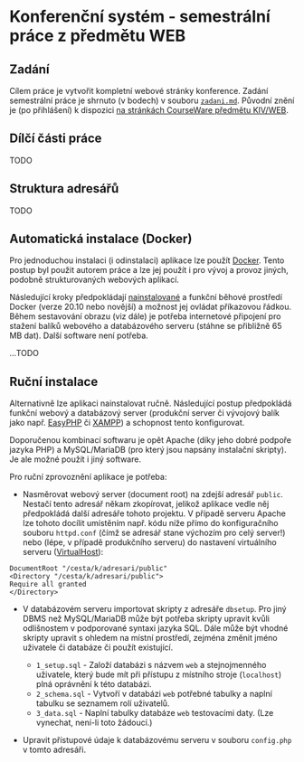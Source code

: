 # Konferenční systém - semestrální práce z předmětu WEB
## Zadání
Cílem práce je vytvořit kompletní webové stránky konference.
Zadání semestrální práce je shrnuto (v bodech)
v souboru [`zadani.md`](zadani.md). Původní znění je (po přihlášení) k dispozici
[na stránkách CourseWare předmětu KIV/WEB](https://courseware.zcu.cz/portal/studium/courseware/kiv/web/samostatna-prace/index.html).

## Dílčí části práce
TODO

## Struktura adresářů
TODO

## Automatická instalace (Docker)
Pro jednoduchou instalaci (i odinstalaci)
aplikace lze použít [Docker](https://www.docker.com/).
Tento postup byl použit autorem práce a lze jej použít i pro vývoj a provoz
jiných, podobně strukturovaných webových aplikací.

Následující kroky předpokládají
[nainstalované](https://docs.docker.com/engine/install/)
a funkční běhové prostředí Docker (verze 20.10 nebo novější)
a možnost jej ovládat příkazovou řádkou.
Během sestavování obrazu (viz dále) je potřeba internetové připojení
pro stažení balíků webového a databázového serveru
(stáhne se přibližně 65 MB dat).
Další software není potřeba.

...TODO

## Ruční instalace
Alternativně lze aplikaci nainstalovat ručně.
Následující postup předpokládá
funkční webový a databázový server (produkční server či
vývojový balík jako např. [EasyPHP](https://www.easyphp.org/)
či [XAMPP](https://www.apachefriends.org/))
a schopnost tento konfigurovat.

Doporučenou kombinací softwaru je opět Apache (díky jeho dobré podpoře jazyka
PHP) a MySQL/MariaDB (pro který jsou napsány instalační skripty).
Je ale možné použít i jiný software.

Pro ruční zprovoznění aplikace je potřeba:
* Nasměrovat webový server (document root) na zdejší adresář `public`.
Nestačí tento adresář někam zkopírovat, jelikož aplikace vedle něj předpokládá
další adresáře tohoto projektu.
V případě serveru Apache lze tohoto docílit umístěním např. kódu níže
přímo do konfiguračního souboru `httpd.conf`
(čímž se adresář stane výchozím pro celý server!)
nebo (lépe, v případě produkčního serveru) do nastavení virtuálního serveru
([VirtualHost](https://httpd.apache.org/docs/2.4/vhosts/)):
```
DocumentRoot "/cesta/k/adresari/public"
<Directory "/cesta/k/adresari/public">
Require all granted
</Directory>
```

* V databázovém serveru importovat skripty z adresáře `dbsetup`.
Pro jiný DBMS než MySQL/MariaDB může být potřeba skripty upravit
kvůli odlišnostem v podporované syntaxi jazyka SQL.
Dále může být vhodné skripty upravit s ohledem na místní prostředí,
zejména změnit jméno uživatele či databáze či použít existující.
  * `1_setup.sql` - Založí databázi s názvem `web` a stejnojmenného uživatele,
  který bude mít při přístupu z místního stroje (`localhost`) plná
  oprávnění k této databázi.
  * `2_schema.sql` - Vytvoří v databázi `web` potřebné tabulky
  a naplní tabulku se seznamem rolí uživatelů.
  * `3_data.sql` - Naplní tabulky databáze `web` testovacími daty.
  (Lze vynechat, není-li toto žádoucí.)
  


* Upravit přístupové údaje k databázovému serveru v souboru `config.php`
v tomto adresáři.
